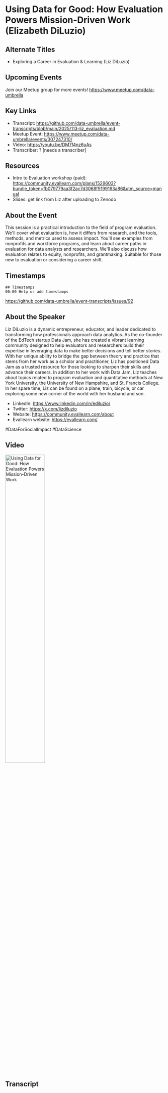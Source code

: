 # Using Data for Good: How Evaluation Powers Mission-Driven Work (Elizabeth DiLuzio)

## Alternate Titles
- Exploring a Career in Evaluation & Learning (Liz DiLuzio)

## Upcoming Events
Join our Meetup group for more events!
https://www.meetup.com/data-umbrella

## Key Links
- Transcript: https://github.com/data-umbrella/event-transcripts/blob/main/2025/113-liz_evaluation.md
- Meetup Event: https://www.meetup.com/data-umbrella/events/307247310/
- Video: https://youtu.be/DM7f4nz6uAs
- Transcriber: ? [needs a transcriber]


## Resources
- Intro to Evaluation workshop (paid): https://community.evallearn.com/plans/1529603?bundle_token=fb079779aa3f2ac7d3068f9199163a86&utm_source=manual
- Slides: get link from Liz after uploading to Zenodo

## About the Event
This session is a practical introduction to the field of program evaluation. We'll cover what evaluation is, how it differs from research, and the 
tools, methods, and metrics used to assess impact. You'll see examples from nonprofits and workforce programs, and learn about career paths in evaluation for data analysts and researchers. We'll also discuss how evaluation relates to equity, nonprofits, and grantmaking. Suitable for those new to evaluation or considering a career shift.


## Timestamps
```
## Timestamps
00:00 Help us add timestamps
```
https://github.com/data-umbrella/event-transcripts/issues/92

## About the Speaker
Liz DiLuzio is a dynamic entrepreneur, educator, and leader dedicated to transforming how professionals approach data analytics. As the co-founder of the EdTech startup Data Jam, she has created a vibrant learning 
community designed to help evaluators and researchers build their expertise in leveraging data to make better decisions and tell better stories. With her unique ability to bridge the gap between theory and practice
that stems from her work as a scholar and practitioner, Liz has positioned Data Jam as a trusted resource for those looking to sharpen their skills and advance their careers. In addition to her work with Data Jam, 
Liz teaches about topics related to program evaluation and quantitative methods at New York University, the University of New Hampshire, and St. Francis College. In her spare time, Liz can be found on a plane, 
train, bicycle, or car exploring some new corner of the world with her husband and son.

- LinkedIn: https://www.linkedin.com/in/ediluzio/
- Twitter: https://x.com/lizdiluzio
- Website: https://community.evallearn.com/about
- Evallearn website: https://evallearn.com/

#DataForSocialImpact #DataScience

## Video 
<a href="http://www.youtube.com/watch?feature=player_embedded&v=DM7f4nz6uAs" target="_blank"><img src="http://img.youtube.com/vi/DM7f4nz6uAs/0.jpg" alt="Using Data for Good: How Evaluation Powers Mission-Driven Work" width="50%" /></a>

## Transcript
